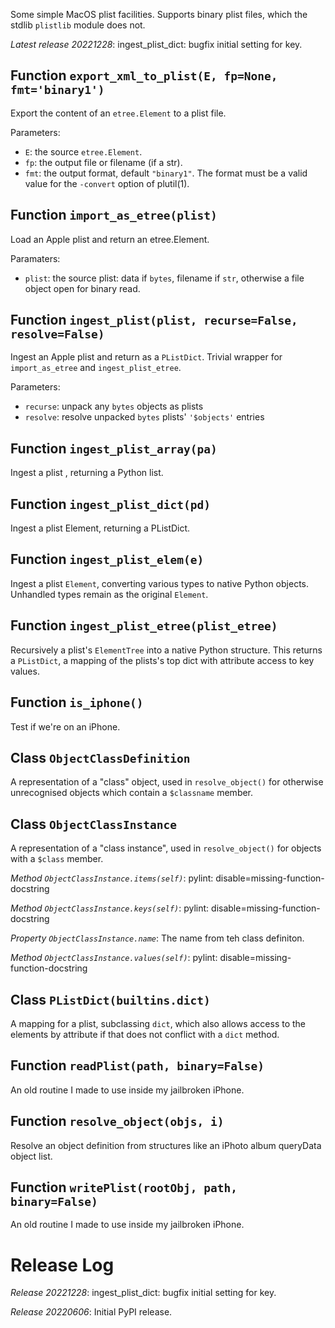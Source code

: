 Some simple MacOS plist facilities.
Supports binary plist files, which the stdlib `plistlib` module does not.

*Latest release 20221228*:
ingest_plist_dict: bugfix initial setting for key.

## Function `export_xml_to_plist(E, fp=None, fmt='binary1')`

Export the content of an `etree.Element` to a plist file.

Parameters:
* `E`: the source `etree.Element`.
* `fp`: the output file or filename (if a str).
* `fmt`: the output format, default `"binary1"`.
  The format must be a valid value for the `-convert` option of plutil(1).

## Function `import_as_etree(plist)`

Load an Apple plist and return an etree.Element.

Paramaters:
* `plist`: the source plist: data if `bytes`, filename if `str`,
  otherwise a file object open for binary read.

## Function `ingest_plist(plist, recurse=False, resolve=False)`

Ingest an Apple plist and return as a `PListDict`.
Trivial wrapper for `import_as_etree` and `ingest_plist_etree`.

Parameters:
* `recurse`: unpack any `bytes` objects as plists
* `resolve`: resolve unpacked `bytes` plists' `'$objects'` entries

## Function `ingest_plist_array(pa)`

Ingest a plist <array>, returning a Python list.

## Function `ingest_plist_dict(pd)`

Ingest a plist <dict> Element, returning a PListDict.

## Function `ingest_plist_elem(e)`

Ingest a plist `Element`, converting various types to native Python objects.
Unhandled types remain as the original `Element`.

## Function `ingest_plist_etree(plist_etree)`

Recursively a plist's `ElementTree` into a native Python structure.
This returns a `PListDict`, a mapping of the plists's top dict
with attribute access to key values.

## Function `is_iphone()`

Test if we're on an iPhone.

## Class `ObjectClassDefinition`

A representation of a "class" object, used in `resolve_object()`
for otherwise unrecognised objects which contain a `$classname` member.

## Class `ObjectClassInstance`

A representation of a "class instance", used in `resolve_object()`
for objects with a `$class` member.

*Method `ObjectClassInstance.items(self)`*:
pylint: disable=missing-function-docstring

*Method `ObjectClassInstance.keys(self)`*:
pylint: disable=missing-function-docstring

*Property `ObjectClassInstance.name`*:
The name from teh class definiton.

*Method `ObjectClassInstance.values(self)`*:
pylint: disable=missing-function-docstring

## Class `PListDict(builtins.dict)`

A mapping for a plist, subclassing `dict`, which also allows
access to the elements by attribute if that does not conflict
with a `dict` method.

## Function `readPlist(path, binary=False)`

An old routine I made to use inside my jailbroken iPhone.

## Function `resolve_object(objs, i)`

Resolve an object definition from structures like an iPhoto album
queryData object list.

## Function `writePlist(rootObj, path, binary=False)`

An old routine I made to use inside my jailbroken iPhone.

# Release Log



*Release 20221228*:
ingest_plist_dict: bugfix initial setting for key.

*Release 20220606*:
Initial PyPI release.
